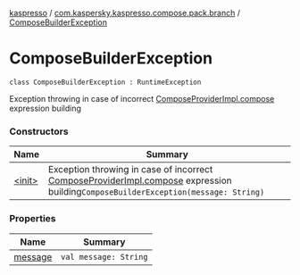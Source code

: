 [kaspresso](../../index.md) / [com.kaspersky.kaspresso.compose.pack.branch](../index.md) / [ComposeBuilderException](./index.md)

# ComposeBuilderException

`class ComposeBuilderException : RuntimeException`

Exception throwing in case of incorrect [ComposeProviderImpl.compose](../../com.kaspersky.kaspresso.compose/-compose-provider-impl/compose.md) expression building

### Constructors

| Name | Summary |
|---|---|
| [&lt;init&gt;](-init-.md) | Exception throwing in case of incorrect [ComposeProviderImpl.compose](../../com.kaspersky.kaspresso.compose/-compose-provider-impl/compose.md) expression building`ComposeBuilderException(message: String)` |

### Properties

| Name | Summary |
|---|---|
| [message](message.md) | `val message: String` |

